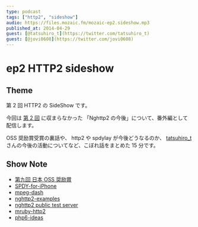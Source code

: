 ```yaml
---
type: podcast
tags: ["http2", "sideshow"]
audio: https://files.mozaic.fm/mozaic-ep2.sideshow.mp3
published_at: 2014-04-29
guest: [@tatsuhiro_t](https://twitter.com/tatsuhiro_t)
guest: [@jovi0608](https://twitter.com/jovi0608)
---
```


# ep2 HTTP2 sideshow

## Theme

第 2 回 HTTP2 の SideShow です。

今回は [第 2 回](https://mozaic.fm/episodes/2/http2.html) に収まらなかった 「Nghttp2 の今後」について、番外編として配信します。

OSS 奨励賞受賞の裏話や、 http2 や spdylay が今後どうなるのか、 [tatsuhiro_t](https://twitter.com/tatsuhiro_t) さんの今後の活動についてなど、こぼれ話をまとめた 15 分です。


## Show Note

- [第九回 日本 OSS 奨励賞](http://ossforum.jp/ossaward9th2)
- [SPDY-for-iPhone](https://github.com/sorced-jim/SPDY-for-iPhone)
- [mpeg-dash](http://en.wikipedia.org/wiki/Dynamic_Adaptive_Streaming_over_HTTP)
- [nghttp2-examples](https://github.com/tatsuhiro-t/nghttp2/tree/master/examples)
- [nghttp2 public test server](https://nghttp2.org/)
- [mruby-http2](https://github.com/matsumoto-r/mruby-http2)
- [php6-ideas](https://wiki.php.net/ideas/php6)